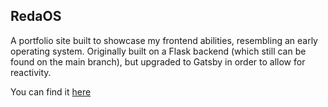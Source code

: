 ## RedaOS

A portfolio site built to showcase my frontend abilities, resembling an early operating system. Originally built on a Flask backend (which still can be found on the main branch), but upgraded to Gatsby in order to allow for reactivity.

You can find it [here](https://redaos.run)
